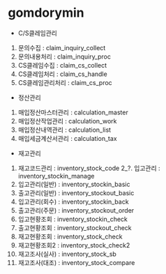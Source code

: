 # gomdorymin



- C/S클레임관리
1. 문의수집 : claim_inquiry_collect
2. 문의내용처리 : claim_inquiry_proc
3. CS클레임수집 : claim_cs_collect
4. CS클레임처리 : claim_cs_handle
5. CS클레임관리처리 : claim_cs_proc

- 정산관리
1. 매입정산마스터관리 : calculation_master
2. 매입정산작업관리 : calculation_work
3. 매입정산내역관리 : calculation_list
4. 매입세금계산서관리 : calculation_tax

- 재고관리
1. 재고코드관리 : inventory_stock_code
2_?. 입고관리 : inventory_stockin_manage
2. 입고관리(일반) : inventory_stockin_basic
3. 출고관리(일반) : inventory_stockout_basic
4. 입고관리(회수) : inventory_stockin_back
5. 출고관리(주문) : inventory_stockout_order
6. 입고현황조회 : inventory_stockin_check
7. 출고현황조회 : inventory_stockout_check
8. 재고현황조회 : inventory_stock_check
9. 재고현황조회2 : inventory_stock_check2
10. 재고조사(실사) : inventory_stock_sb
11. 재고조사(대조) : inventory_stock_compare
